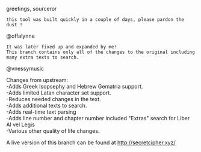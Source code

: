 greetings, sourceror

    this tool was built quickly in a couple of days, please pardon the dust !

@offalynne

    It was later fixed up and expanded by me!
    This branch contains only all of the changes to the original including many extra texts to search.

@vnessymusic


Changes from upstream:  
-Adds Greek Isopsephy and Hebrew Gematria support.  
-Adds limited Latan character set support.  
-Reduces needed changes in the text.  
-Adds additional texts to search.  
-Adds real-time text parsing  
-Adds line number and chapter number included "Extras" search for Liber Al vel Legis  
-Various other quality of life changes.

A live version of this branch can be found at http://secretcipher.xyz/
